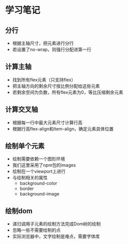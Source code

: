 # 学习笔记


## 分行
* 根据主轴尺寸，把元素进行分行
* 若设置了no-wrap，则强行分配进第一行

## 计算主轴
* 找到所有flex元素（只支持flex）
* 把主轴方向的剩余尺寸按比例分配给这些元素
* 若剩余空间为负数，所有flex元素为0，等比压缩剩余元素

## 计算交叉轴
* 根据每一行中最大元素尺寸计算行高
* 根据行高flex-align和item-align，确定元素具体位置

## 绘制单个元素
* 绘制需要依赖一个图形环境
* 我们这里采用了npm包的images
* 绘制在一个viewport上进行
* 与绘制相关的属性
    * background-color
    * border
    * background-image


## 绘制dom
* 递归调用子元素的绘制方法完成Dom树的绘制
* 忽略一些不需要绘制的点
* 实际浏览器中，文字绘制是难点，需要字体库
